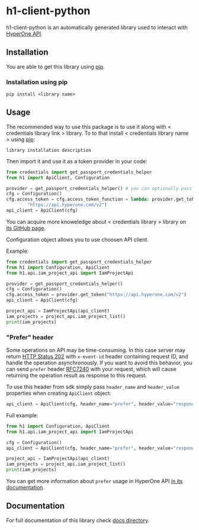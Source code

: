 # h1-client-python

h1-client-python is an automatically generated library used to interact with
[HyperOne API](https://www.hyperone.com/tools/api/).

## Installation

You are able to get this library using [pip](https://pypi.org/project/pip/).

### Installation using pip

```shell
pip install <library name>
```

## Usage

The recommended way to use this package is to use it along with < credentials library link > library.
To to that install < credentials library name > using [pip](https://pypi.org/project/pip/):

```shell
library installation description
```

Then import it and use it as a token provider in your code:

```python
from credentials import get_passport_credentials_helper
from h1 import ApiClient, Configuration

provider = get_passport_credentials_helper() # you can optionally pass passport file location
cfg = Configuration()
cfg.access_token = cfg.access_token_function = lambda: provider.get_token(
        "https://api.hyperone.com/v2")
api_client = ApiClient(cfg)
```

You can acquire more knoweledge about < credentials library > library on [its GitHub page](https://github.com/hyperonecom/h1-credentials-helper-python).

Configuration object allows you to use choosen API client.

Example:

```python
from credentials import get_passport_credentials_helper
from h1 import Configuration, ApiClient
from h1.api.iam_project_api import IamProjectApi

provider = get_passport_credentials_helper()
cfg = Configuration()
cfg.access_token = provider.get_token("https://api.hyperone.com/v2")
api_client = ApiClient(cfg)

project_api = IamProjectApi(api_client)
iam_projects = project_api.iam_project_list()
print(iam_projects)
```

### "Prefer" header

Some operations on API may be time-consuming. In this case server
may return [HTTP Status 202](https://developer.mozilla.org/en-US/docs/Web/HTTP/Status/202)
with `x-event-id` header containing request ID, and handle the operation asynchronously.
If you want to avoid this behavior, you can send `prefer` header [RFC7240](https://tools.ietf.org/html/rfc7240)
with your request, which will cause returning the operation result as response to this request.

To use this header from sdk simply pass `header_name` and `header_value` properties when
creating `ApiClient` object:

```python
api_client = ApiClient(cfg, header_name="prefer", header_value="respond-async,wait=86400")
```

Full example:

```python
from h1 import Configuration, ApiClient
from h1.api.iam_project_api import IamProjectApi

cfg = Configuration()
api_client = ApiClient(cfg, header_name="prefer", header_value="respond-async,wait=86400")

project_api = IamProjectApi(api_client)
iam_projects = project_api.iam_project_list()
print(iam_projects)
```

You can get more information about `prefer` usage in HyperOne API
[in its documentation](https://www.hyperone.com/tools/api/concepts/headers.html#naglowek-prefer).

## Documentation

For full documentation of this library check [docs directory](docs/).
